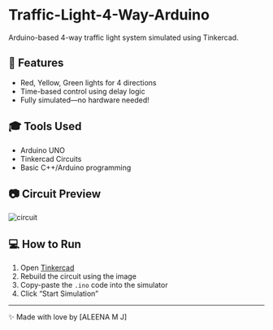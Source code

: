 # Traffic-Light-4-Way-Arduino
Arduino-based 4-way traffic light system simulated using Tinkercad.
## 🔧 Features
- Red, Yellow, Green lights for 4 directions
- Time-based control using delay logic
- Fully simulated—no hardware needed!

## 🎓 Tools Used
- Arduino UNO
- Tinkercad Circuits
- Basic C++/Arduino programming

## 📷 Circuit Preview
![circuit](circuit.png)

## 💻 How to Run
1. Open [Tinkercad](https://www.tinkercad.com/)
2. Rebuild the circuit using the image
3. Copy-paste the `.ino` code into the simulator
4. Click “Start Simulation”

---
✨ Made with love by [ALEENA M J]

